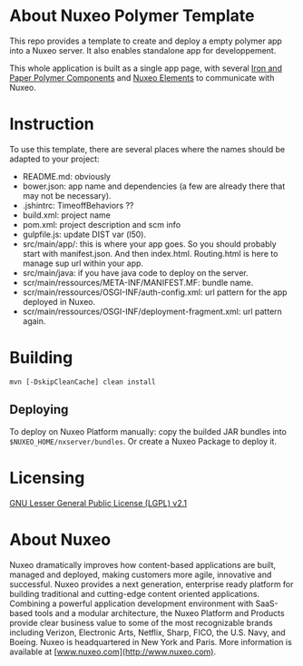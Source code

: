 # About Nuxeo Polymer Template

This repo provides a template to create and deploy a empty polymer app into a Nuxeo server. It also enables standalone app for developpement.

This whole application is built as a single app page, with several [Iron and Paper Polymer Components](https://elements.polymer-project.org/) and [Nuxeo Elements](https://github.com/nuxeo/nuxeo-elements) to communicate with Nuxeo. 

# Instruction

To use this template, there are several places where the names should be adapted to your project:

- README.md: obviously
- bower.json: app name and dependencies (a few are already there that may not be necessary).
- .jshintrc: TimeoffBehaviors ??
- build.xml: project name
- pom.xml: project description and scm info
- gulpfile.js: update DIST var (l50).
- src/main/app/: this is where your app goes. So you should probably start with manifest.json. And then index.html. Routing.html is here to manage sup url within your app.
- src/main/java: if you have java code to deploy on the server.
- scr/main/ressources/META-INF/MANIFEST.MF: bundle name.
- scr/main/ressources/OSGI-INF/auth-config.xml: url pattern for the app deployed in Nuxeo.
- scr/main/ressources/OSGI-INF/deployment-fragment.xml: url pattern again.


# Building

    mvn [-DskipCleanCache] clean install

## Deploying
 

To deploy on Nuxeo Platform manually: copy the builded JAR bundles into `$NUXEO_HOME/nxserver/bundles`. Or create a Nuxeo Package to deploy it.

 
 
# Licensing
 
[GNU Lesser General Public License (LGPL) v2.1](http://www.gnu.org/licenses/lgpl-2.1.html)
 
# About Nuxeo
 
Nuxeo dramatically improves how content-based applications are built, managed and deployed, making customers more agile, innovative and successful. Nuxeo provides a next generation, enterprise ready platform for building traditional and cutting-edge content oriented applications. Combining a powerful application development environment with
SaaS-based tools and a modular architecture, the Nuxeo Platform and Products provide clear business value to some of the most recognizable brands including Verizon, Electronic Arts, Netflix, Sharp, FICO, the U.S. Navy, and Boeing. Nuxeo is headquartered in New York and Paris.
More information is available at [www.nuxeo.com](http://www.nuxeo.com).
